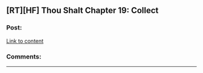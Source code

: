 ## [RT][HF] Thou Shalt Chapter 19: Collect

### Post:

[Link to content](https://thoushaltserial.wordpress.com/2019/08/06/chapter-19-collect/)

### Comments:

---


